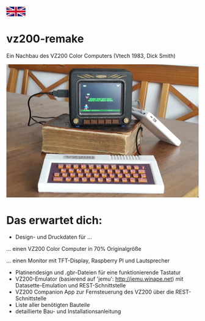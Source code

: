 [![change to english version](images/en.png)](en/README.md)

# vz200-remake
Ein Nachbau des VZ200 Color Computers (Vtech 1983, Dick Smith)

![Prototyp](images/VZ200-komplett-5Zoll-Monitor-TheHunter.jpg "VZ200 - 70%")

# Das erwartet dich:

* Design- und Druckdaten für ...

... einen VZ200 Color Computer in 70% Originalgröße

... einen Monitor mit TFT-Display, Raspberry PI und Lautsprecher

* Platinendesign und .gbr-Dateien für eine funktionierende Tastatur
* VZ200-Emulator (basierend auf 'jemu': http://jemu.winape.net) mit Datasette-Emulation und REST-Schnittstelle
* VZ200 Companion App zur Fernsteuerung des VZ200 über die REST-Schnittstelle
* Liste aller benötigten Bauteile
* detaillierte Bau- und Installationsanleitung
